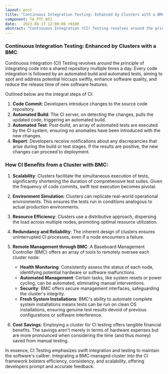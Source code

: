 ```yaml
---
layout: post
title: "Continuous Integration Testing: Enhanced by Clusters with a BMC"
component: TA_PTC_051
date:   2023-08-17 12:00:00 +0100
abstract: "Continuous Integration (CI) Testing revolves around the principle of integrating code into a shared repository multiple times a day."
---
```


### **Continuous Integration Testing: Enhanced by Clusters with a BMC**

Continuous Integration (CI) Testing revolves around the principle of integrating code into a shared repository multiple times a day. Every code integration is followed by an automated build and automated tests, aiming to spot and address potential hiccups swiftly, enhance software quality, and reduce the release time of new software features.

Outlined below are the integral steps of CI:

1. **Code Commit**: Developers introduce changes to the source code repository.
2. **Automated Build**: The CI server, on detecting the changes, pulls the updated code, triggering an automated build.
3. **Automated Test**: Post-build, an array of automated tests are executed by the CI system, ensuring no anomalies have been introduced with the new changes.
4. **Report**: Developers receive notifications about any discrepancies that arise during the build or test stages. If the results are positive, the new changes can proceed to deployment.

### **How CI Benefits from a Cluster with BMC**:

1. **Scalability**: Clusters facilitate the simultaneous execution of tests, significantly shortening the duration of comprehensive test suites. Given the frequency of code commits, swift test execution becomes pivotal.

2. **Environment Simulation**: Clusters can replicate real-world operational environments. This ensures the tests run in conditions analogous to actual production environments.

3. **Resource Efficiency**: Clusters use a distributive approach, dispersing the load across multiple nodes, promoting optimal resource utilization.

4. **Redundancy and Reliability**: The inherent design of clusters ensures uninterrupted CI processes, even if a node encounters a failure.

5. **Remote Management through BMC**: A Baseboard Management Controller (BMC) offers an array of tools to remotely oversee each cluster node:
   - **Health Monitoring**: Consistently assess the status of each node, identifying potential hardware or software malfunctions.
   - **Automated Management**: Certain tasks, like system resets or power cycling, can be automated, eliminating manual interventions.
   - **Security**: BMC offers secure management interfaces, safeguarding the cluster's integrity.
   - **Fresh System Installations**: BMC's ability to automate complete system installations means tests can be run on clean OS installations, ensuring genuine test results devoid of previous configurations or software interference.

6. **Cost Savings**: Employing a cluster for CI testing offers tangible financial benefits. The savings aren't merely in terms of hardware expenses but are more pronounced when considering the time (and thus money) saved from manual testing.

In essence, CI Testing emphasizes swift integration and testing to maintain the software's caliber. Integrating a BMC-managed cluster into the CI framework bolsters efficiency, consistency, and scalability, offering developers prompt and accurate feedback.